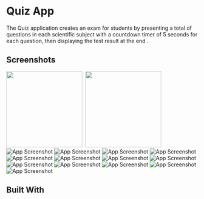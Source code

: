 
# Quiz App

The Quiz application creates an exam for students by presenting a total of questions in each scientific subject with a countdown timer of 5 seconds for each question, then displaying the test result at the end .


## Screenshots
<img src="https://i.ibb.co/RDw51Sr/Screenshot-1677807313.png" width="200">&nbsp;
<img src="https://i.ibb.co/G2wxFNp/Screenshot-1677807316.png" width="200">&nbsp;
![App Screenshot](https://i.ibb.co/RDw51Sr/Screenshot-1677807313.png)
![App Screenshot](https://i.ibb.co/G2wxFNp/Screenshot-1677807316.png)
![App Screenshot](https://i.ibb.co/MRRxs6x/Screenshot-1677807322.png)
![App Screenshot](https://i.ibb.co/hsqwxNZ/Screenshot-1677807327.png)
![App Screenshot](https://i.ibb.co/pJTFQBG/Screenshot-1677807330.png)
![App Screenshot](https://i.ibb.co/b1HXGhy/Screenshot-1677807368.png)
![App Screenshot](https://i.ibb.co/4Wtq6Db/Screenshot-1677807373.png)
![App Screenshot](https://i.ibb.co/9yh2Q7x/Screenshot-1677807377.png)
![App Screenshot](https://i.ibb.co/dbRZ5vC/Screenshot-1677807387.png)
![App Screenshot](https://i.ibb.co/qYrPWrx/Screenshot-1677807396.png)
![App Screenshot](https://i.ibb.co/Pjp3V7g/Screenshot-1677807410.png)
![App Screenshot](https://i.ibb.co/gDmDdRy/Screenshot-1677807422.png)
![App Screenshot](https://i.ibb.co/xf5y84C/Screenshot-1677807433.png)
## Built With


